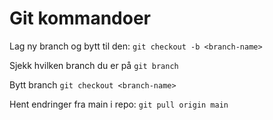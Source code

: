 # Git kommandoer

Lag ny branch og bytt til den: `git checkout -b <branch-name>`

Sjekk hvilken branch du er på `git branch`

Bytt branch `git checkout <branch-name>`

Hent endringer fra main i repo: `git pull origin main`